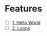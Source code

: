 # Features
* [ ] [1. Hello World](./features/1-hello-world.md)
* [ ] [2. Loops](./features/2-loops.md)
